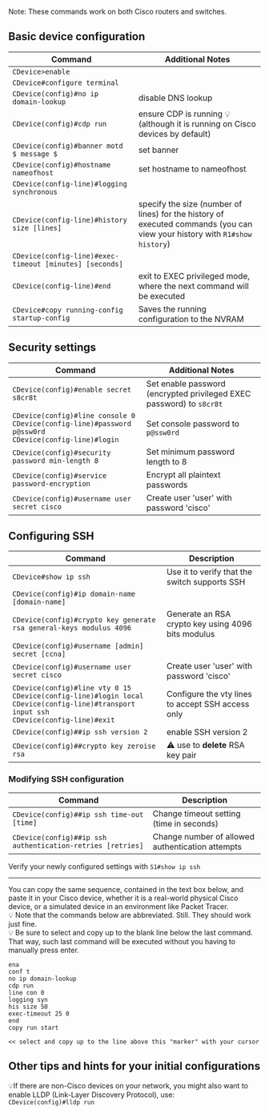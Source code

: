 Note: These commands work on both Cisco routers and switches.

## Basic device configuration 

Command|Additional Notes
---|---
``CDevice>enable``|
``CDevice#configure terminal``|
``CDevice(config)#no ip domain-lookup``|disable DNS lookup
``CDevice(config)#cdp run``|ensure CDP is running :bulb:(although it is running on Cisco devices by default)
``CDevice(config)#banner motd $ message $``| set banner
``CDevice(config)#hostname nameofhost``| set hostname to nameofhost
``CDevice(config-line)#logging synchronous``|
``CDevice(config-line)#history size [lines]``|specify the size (number of lines) for the history of executed commands (you can view your history with ``R1#show history``)
``CDevice(config-line)#exec-timeout [minutes] [seconds]``|
``CDevice(config-line)#end``|exit to EXEC privileged mode, where the next command will be executed
``CDevice#copy running-config startup-config``|Saves the running configuration to the NVRAM


## Security settings

| Command                           | Additional Notes                                              |
|-----------------------------------|-------------------------------------------------------------|
| `CDevice(config)#enable secret s8cr8t` | Set enable password (encrypted privileged EXEC password) to `s8cr8t` |
| `CDevice(config)#line console 0`<br>`CDevice(config-line)#password p@ssw0rd`<br>`CDevice(config-line)#login`  | Set console password to `p@ssw0rd`                          |
| `CDevice(config)#security password min-length 8` | Set minimum password length to 8                             |
| `CDevice(config)#service password-encryption` | Encrypt all plaintext passwords
| `CDevice(config)#username user secret cisco` | Create user 'user' with password 'cisco'

## Configuring SSH
Command|Description
---|---
| `CDevice#show ip ssh`|Use it to verify that the switch supports SSH
| `CDevice(config)#ip domain-name [domain-name]`|
| `CDevice(config)#crypto key generate rsa general-keys modulus 4096`| Generate an RSA crypto key using 4096 bits modulus
| `CDevice(config)#username [admin] secret [ccna]`|
| `CDevice(config)#username user secret cisco` | Create user 'user' with password 'cisco'
| `CDevice(config)#line vty 0 15`<br>`CDevice(config-line)#login local`<br>`CDevice(config-line)#transport input ssh`<br>`CDevice(config-line)#exit`  | Configure the vty lines to accept SSH access only
| `CDevice(config)##ip ssh version 2`|enable SSH version 2
| `CDevice(config)##crypto key zeroise rsa`|:warning: use to **delete** RSA key pair

### Modifying SSH configuration
Command|Description
---|---
| `CDevice(config)##ip ssh time-out [time]`|Change timeout setting (time in seconds)
| `CDevice(config)##ip ssh authentication-retries [retries]`|Change number of allowed authentication attempts

Verify your newly configured settings with ``S1#show ip ssh``

----

You can copy the same sequence, contained in the text box below, and paste it in your Cisco device, whether it is a real-world physical Cisco device, or a simulated device in an environment like Packet Tracer.  
:bulb: Note that the commands below are abbreviated. Still. They should work just fine.  
:bulb: Be sure to select and copy up to the blank line below the last command. That way, such last command will be executed without you having to manually press enter. 

```
ena
conf t
no ip domain-lookup
cdp run
line con 0
logging syn
his size 50
exec-timeout 25 0
end
copy run start

<< select and copy up to the line above this "marker" with your cursor
```

## Other tips and hints for your initial configurations
:bulb:If there are non-Cisco devices on your network, you might also want to enable LLDP (Link-Layer Discovery Protocol), use:  
````CDevice(config)#lldp run````
